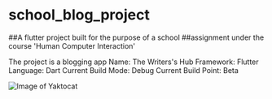 # school_blog_project
##A flutter project built for the purpose of a school
##assignment under the course 'Human Computer Interaction'

The project is a blogging app
Name: The Writers's Hub
Framework: Flutter
Language: Dart
Current Build Mode: Debug
Current Build Point: Beta

![Image of Yaktocat](https://octodex.github.com/images/yaktocat.png)